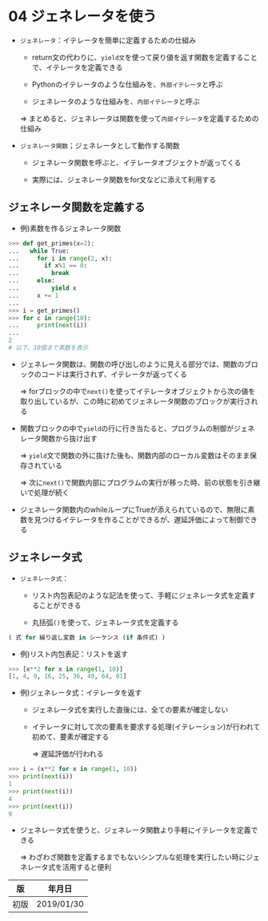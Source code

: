 04 ジェネレータを使う
==================

* `ジェネレータ`：イテレータを簡単に定義するための仕組み

  * return文の代わりに、`yield文`を使って戻り値を返す関数を定義することで、イテレータを定義できる

  * Pythonのイテレータのような仕組みを、`外部イテレータ`と呼ぶ

  * ジェネレータのような仕組みを、`内部イテレータ`と呼ぶ

  => まとめると、ジェネレータは関数を使って`内部イテレータ`を定義するための仕組み

* `ジェネレータ関数`；ジェネレータとして動作する関数

  * ジェネレータ関数を呼ぶと、イテレータオブジェクトが返ってくる

  * 実際には、ジェネレータ関数をfor文などに添えて利用する



## ジェネレータ関数を定義する

* 例)素数を作るジェネレータ関数

```python
>>> def get_primes(x=2):
...   while True:
...     for i in range(2, x):
...       if x%1 == 0:
...         break
...     else:
...         yield x
...     x += 1
...
>>> i = get_primes()
>>> for c in range(10):
...     print(next(i))
...
2
# 以下、10個まで素数を表示
```

* ジェネレータ関数は、関数の呼び出しのように見える部分では、関数のブロックのコードは実行されず、イテレータが返ってくる

  => forブロックの中で`next()`を使ってイテレータオブジェクトから次の値を取り出しているが、この時に初めてジェネレータ関数のブロックが実行される

* 関数ブロックの中で`yield`の行に行き当たると、プログラムの制御がジェネレータ関数から抜け出す

  => `yield`文で関数の外に抜けた後も、関数内部のローカル変数はそのまま保存されている

  => 次に`next()`で関数内部にプログラムの実行が移った時、前の状態を引き継いで処理が続く

* ジェネレータ関数内のwhileループにTrueが添えられているので、無限に素数を見つけるイテレータを作ることができるが、遅延評価によって制御できる



## ジェネレータ式

* `ジェネレータ式`：

  * リスト内包表記のような記法を使って、手軽にジェネレータ式を定義することができる

  * 丸括弧`()`を使って、ジェネレータ式を定義する

```python
( 式 for 繰り返し変数 in シーケンス (if 条件式) )
```

* 例)リスト内包表記：リストを返す

```python
>>> [x**2 for x in range(1, 10)]
[1, 4, 9, 16, 25, 36, 49, 64, 81]
```

* 例)ジェネレータ式：イテレータを返す

  * ジェネレータ式を実行した直後には、全ての要素が確定しない

  * イテレータに対して次の要素を要求する処理(イテレーション)が行われて初めて、要素が確定する

    => 遅延評価が行われる

```python
>>> i = (x**2 for x in range(1, 10))
>>> print(next(i))
1
>>> print(next(i))
4
>>> print(next(i))
9
```

* ジェネレータ式を使うと、ジェネレータ関数より手軽にイテレータを定義できる

  => わざわざ関数を定義するまでもないシンプルな処理を実行したい時にジェネレータ式を活用すると便利



| 版 |  年月日   |
|---|----------|
|初版|2019/01/30|
